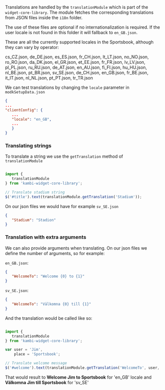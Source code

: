 Translations are handled by the `translationModule` which is part of the `widget-core-library`. The module fetches the corresponding translations from JSON files inside the `i18n` folder. 

The use of these files are optional if no internationalization is required. If the user locale is not found in this folder it will fallback to `en_GB.json`.

These are all the currently supported locales in the Sportsbook, although they can vary by operator:

cs_CZ.json, de_DE.json, es_ES.json, fr_CH.json, lt_LT.json, no_NO.json, ro_RO.json, da_DK.json, el_GR.json, et_EE.json, fr_FR.json, lv_LV.json, pl_PL.json, ru_RU.json, de_AT.json, en_AU.json, fi_FI.json, hu_HU.json, nl_BE.json, pt_BR.json, sv_SE.json, de_CH.json, en_GB.json, fr_BE.json, it_IT.json, nl_NL.json, pt_PT.json, tr_TR.json


We can test translations by changing the `locale` parameter in `modkSetupData.json`

```json
{
...
"clientConfig": {
   ...
   "locale": "en_GB",
   ...
   }
}
```

### Translating strings

To translate a string we use the `getTranslation` method of `translationModule`

```javascript

import {
   translationModule
} from 'kambi-widget-core-library';

// Translate stadium string
$('#title').text(translationModule.getTranslation('Stadium'));

```

On our json files we would have for example `sv_SE.json`

```json
{
   "Stadium": "Stadion"
}
```

### Translation with extra arguments
 
 We can also provide arguments when translating. On our json files we define the number of arguments, so for example:
 
 `en_GB.json`:
 ```json
 {
    "WelcomeTo": "Welcome {0} to {1}"
 }
 ```
 
 `sv_SE.json`:
 ```json
 {
    "WelcomeTo": "Välkomna {0} till {1}"
 }
 ```
 
 And the translation would be called like so:
 
```javascript

import {
   translationModule
} from 'kambi-widget-core-library';

var user = 'Jim',
    place = 'Sportsbook';

// Translate welcome message
$('#welcome').text(translationModule.getTranslation('WelcomeTo', user, place));

```

That would result to **Welcome Jim to Sportsbook** for 'en_GB' locale and **Välkomna Jim till Sportsbook** for 'sv_SE'
